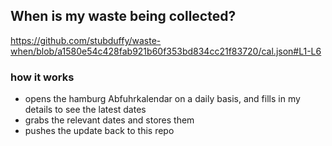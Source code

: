 ## When is my waste being collected?
  https://github.com/stubduffy/waste-when/blob/a1580e54c428fab921b60f353bd834cc21f83720/cal.json#L1-L6
  
  ### how it works
  - opens the hamburg Abfuhrkalendar on a daily basis, and fills in my details to see the latest dates
  - grabs the relevant dates and stores them
  - pushes the update back to this repo
  
